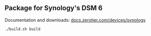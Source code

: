 ## Package for Synology's DSM 6

Documentation and downloads: [docs.zerotier.com/devices/synology](https://docs.zerotier.com/devices/synology)


```
./build.sh build
```
